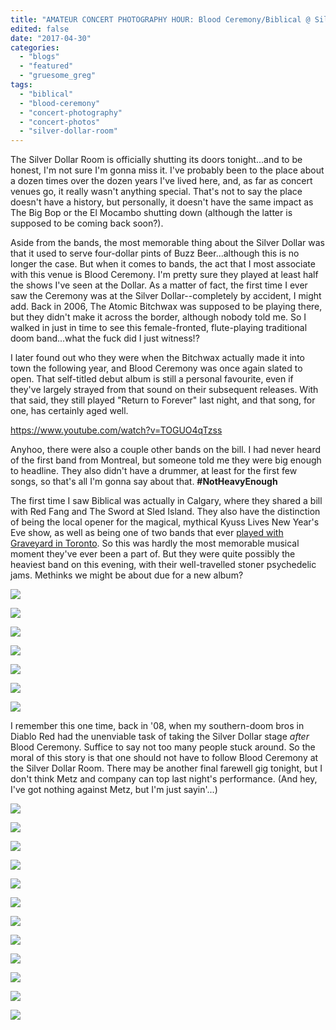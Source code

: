 ```yaml
---
title: "AMATEUR CONCERT PHOTOGRAPHY HOUR: Blood Ceremony/Biblical @ Silver Dollar Room, April 29, 2017"
edited: false
date: "2017-04-30"
categories:
  - "blogs"
  - "featured"
  - "gruesome_greg"
tags:
  - "biblical"
  - "blood-ceremony"
  - "concert-photography"
  - "concert-photos"
  - "silver-dollar-room"
---
```


The Silver Dollar Room is officially shutting its doors tonight...and to be honest, I'm not sure I'm gonna miss it. I've probably been to the place about a dozen times over the dozen years I've lived here, and, as far as concert venues go, it really wasn't anything special. That's not to say the place doesn't have a history, but personally, it doesn't have the same impact as The Big Bop or the El Mocambo shutting down (although the latter is supposed to be coming back soon?).

Aside from the bands, the most memorable thing about the Silver Dollar was that it used to serve four-dollar pints of Buzz Beer...although this is no longer the case. But when it comes to bands, the act that I most associate with this venue is Blood Ceremony. I'm pretty sure they played at least half the shows I've seen at the Dollar. As a matter of fact, the first time I ever saw the Ceremony was at the Silver Dollar--completely by accident, I might add. Back in 2006, The Atomic Bitchwax was supposed to be playing there, but they didn't make it across the border, although nobody told me. So I walked in just in time to see this female-fronted, flute-playing traditional doom band...what the fuck did I just witness!?

I later found out who they were when the Bitchwax actually made it into town the following year, and Blood Ceremony was once again slated to open. That self-titled debut album is still a personal favourite, even if they've largely strayed from that sound on their subsequent releases. With that said, they still played "Return to Forever" last night, and that song, for one, has certainly aged well.

https://www.youtube.com/watch?v=TOGUO4qTzss

Anyhoo, there were also a couple other bands on the bill. I had never heard of the first band from Montreal, but someone told me they were big enough to headline. They also didn't have a drummer, at least for the first few songs, so that's all I'm gonna say about that. **#NotHeavyEnough**

The first time I saw Biblical was actually in Calgary, where they shared a bill with Red Fang and The Sword at Sled Island. They also have the distinction of being the local opener for the magical, mythical Kyuss Lives New Year's Eve show, as well as being one of two bands that ever [played with Graveyard in Toronto](https://hellbound.ca/2015/05/amateur-concert-photography-hour-graveyardbiblicallow-orbit-the-garrison-may-22-2015/). So this was hardly the most memorable musical moment they've ever been a part of. But they were quite possibly the heaviest band on this evening, with their well-travelled stoner psychedelic jams. Methinks we might be about due for a new album?

[![](https://hellbound.ca/wp-content/uploads/2017/04/IMG_7835-1024x768.jpg)](https://hellbound.ca/wp-content/uploads/2017/04/IMG_7835.jpg)

[![](https://hellbound.ca/wp-content/uploads/2017/04/IMG_7822.jpg)](https://hellbound.ca/wp-content/uploads/2017/04/IMG_7822.jpg)

[![](https://hellbound.ca/wp-content/uploads/2017/04/IMG_7829.jpg)](https://hellbound.ca/wp-content/uploads/2017/04/IMG_7829.jpg)

[![](https://hellbound.ca/wp-content/uploads/2017/04/IMG_7832-1024x768.jpg)](https://hellbound.ca/wp-content/uploads/2017/04/IMG_7832.jpg)

[![](https://hellbound.ca/wp-content/uploads/2017/04/IMG_7833-1024x768.jpg)](https://hellbound.ca/wp-content/uploads/2017/04/IMG_7833.jpg)

[![](https://hellbound.ca/wp-content/uploads/2017/04/IMG_7838.jpg)](https://hellbound.ca/wp-content/uploads/2017/04/IMG_7838.jpg)

[![](https://hellbound.ca/wp-content/uploads/2017/04/IMG_7840.jpg)](https://hellbound.ca/wp-content/uploads/2017/04/IMG_7840.jpg)

I remember this one time, back in '08, when my southern-doom bros in Diablo Red had the unenviable task of taking the Silver Dollar stage _after_ Blood Ceremony. Suffice to say not too many people stuck around. So the moral of this story is that one should not have to follow Blood Ceremony at the Silver Dollar Room. There may be another final farewell gig tonight, but I don't think Metz and company can top last night's performance. (And hey, I've got nothing against Metz, but I'm just sayin'...)

[![](https://hellbound.ca/wp-content/uploads/2017/04/IMG_7841-1024x768.jpg)](https://hellbound.ca/wp-content/uploads/2017/04/IMG_7841.jpg)

[![](https://hellbound.ca/wp-content/uploads/2017/04/IMG_7844.jpg)](https://hellbound.ca/wp-content/uploads/2017/04/IMG_7844.jpg)

[![](https://hellbound.ca/wp-content/uploads/2017/04/IMG_7848-1024x768.jpg)](https://hellbound.ca/wp-content/uploads/2017/04/IMG_7848.jpg)

[![](https://hellbound.ca/wp-content/uploads/2017/04/IMG_7849-1024x768.jpg)](https://hellbound.ca/wp-content/uploads/2017/04/IMG_7849.jpg)

[![](https://hellbound.ca/wp-content/uploads/2017/04/IMG_7850.jpg)](https://hellbound.ca/wp-content/uploads/2017/04/IMG_7850.jpg)

[![](https://hellbound.ca/wp-content/uploads/2017/04/IMG_7856-1024x768.jpg)](https://hellbound.ca/wp-content/uploads/2017/04/IMG_7856.jpg)

[![](https://hellbound.ca/wp-content/uploads/2017/04/IMG_7859-1024x768.jpg)](https://hellbound.ca/wp-content/uploads/2017/04/IMG_7859.jpg)

[![](https://hellbound.ca/wp-content/uploads/2017/04/IMG_7862-1024x768.jpg)](https://hellbound.ca/wp-content/uploads/2017/04/IMG_7862.jpg)

[![](https://hellbound.ca/wp-content/uploads/2017/04/IMG_7873-1024x768.jpg)](https://hellbound.ca/wp-content/uploads/2017/04/IMG_7873.jpg)

[![](https://hellbound.ca/wp-content/uploads/2017/04/IMG_7874-1024x768.jpg)](https://hellbound.ca/wp-content/uploads/2017/04/IMG_7874.jpg)

[![](https://hellbound.ca/wp-content/uploads/2017/04/IMG_7878-1024x768.jpg)](https://hellbound.ca/wp-content/uploads/2017/04/IMG_7878.jpg)

[![](https://hellbound.ca/wp-content/uploads/2017/04/IMG_7879-1024x768.jpg)](https://hellbound.ca/wp-content/uploads/2017/04/IMG_7879.jpg)
